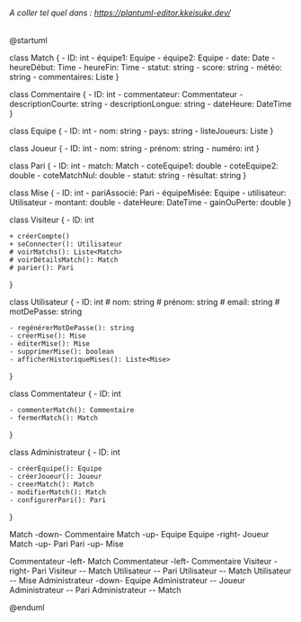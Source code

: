 ###### A coller tel quel dans : https://plantuml-editor.kkeisuke.dev/




@startuml

class Match {
    - ID: int
    - équipe1: Equipe
    - équipe2: Equipe
    - date: Date
    - heureDébut: Time
    - heureFin: Time
    - statut: string
    - score: string
    - météo: string
    - commentaires: Liste<Commentaire>
}

class Commentaire {
    - ID: int
    - commentateur: Commentateur
    - descriptionCourte: string
    - descriptionLongue: string
    - dateHeure: DateTime
}

class Equipe {
    - ID: int
    - nom: string
    - pays: string
    - listeJoueurs: Liste<Joueur>
}

class Joueur {
    - ID: int
    - nom: string
    - prénom: string
    - numéro: int
}

class Pari {
    - ID: int
    - match: Match
    - coteEquipe1: double
    - coteEquipe2: double
    - coteMatchNul: double
    - statut: string
    - résultat: string
}

class Mise {
    - ID: int
    - pariAssocié: Pari
    - équipeMisée: Equipe
    - utilisateur: Utilisateur
    - montant: double
    - dateHeure: DateTime
    - gainOuPerte: double
}

class Visiteur {
    - ID: int
    
    + créerCompte()
    + seConnecter(): Utilisateur
    # voirMatchs(): Liste<Match>
    # voirDétailsMatch(): Match
    # parier(): Pari
}

class Utilisateur {
    - ID: int
    # nom: string
    # prénom: string
    # email: string
    # motDePasse: string
    
    - regénérerMotDePasse(): string
    - créerMise(): Mise
    - éditerMise(): Mise
    - supprimerMise(): boolean
    - afficherHistoriqueMises(): Liste<Mise>
}

class Commentateur {
    - ID: int
    
    - commenterMatch(): Commentaire
    - fermerMatch(): Match
}

class Administrateur {
    - ID: int
    
    - créerEquipe(): Equipe
    - créerJoueur(): Joueur
    - creerMatch(): Match
    - modifierMatch(): Match
    - configurerPari(): Pari
}


Match -down- Commentaire
Match -up- Equipe
Equipe -right- Joueur
Match -up- Pari
Pari -up- Mise

Commentateur -left- Match
Commentateur -left- Commentaire
Visiteur -right- Pari
Visiteur -- Match
Utilisateur -- Pari
Utilisateur -- Match
Utilisateur -- Mise
Administrateur -down- Equipe
Administrateur -- Joueur
Administrateur -- Pari
Administrateur -- Match

@enduml
